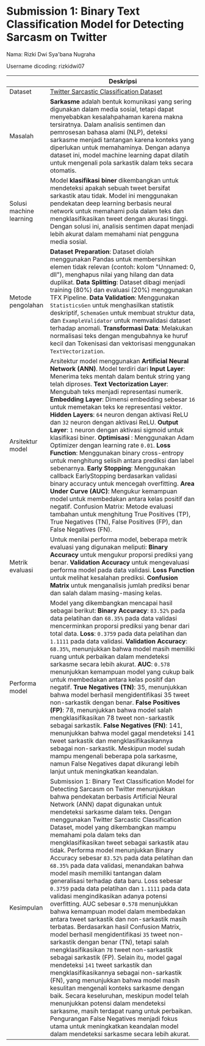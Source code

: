 # Submission 1: Binary Text Classification Model for Detecting Sarcasm on Twitter
Nama: Rizki Dwi Sya'bana Nugraha

Username dicoding: rizkidwi07

| | Deskripsi |
| ----------- | ----------- |
| Dataset | [Twitter Sarcastic Classification Dataset](https://www.kaggle.com/datasets/farhanch67/twitter-sracastic-classification-dataset/data) |
| Masalah | **Sarkasme** adalah bentuk komunikasi yang sering digunakan dalam media sosial, tetapi dapat menyebabkan kesalahpahaman karena makna tersiratnya. Dalam analisis sentimen dan pemrosesan bahasa alami (NLP), deteksi sarkasme menjadi tantangan karena konteks yang diperlukan untuk memahaminya. Dengan adanya dataset ini, model machine learning dapat dilatih untuk mengenali pola sarkastik dalam teks secara otomatis.
| Solusi machine learning | Model **klasifikasi biner** dikembangkan untuk mendeteksi apakah sebuah tweet bersifat sarkastik atau tidak. Model ini menggunakan pendekatan deep learning berbasis neural network untuk memahami pola dalam teks dan mengklasifikasikan tweet dengan akurasi tinggi. Dengan solusi ini, analisis sentimen dapat menjadi lebih akurat dalam memahami niat pengguna media sosial. |
| Metode pengolahan | **Dataset Preparation**: Dataset diolah menggunakan Pandas untuk membersihkan elemen tidak relevan (contoh: kolom "Unnamed: 0, dll"), menghapus nilai yang hilang dan data duplikat. **Data Splitting**: Dataset dibagi menjadi training (80%) dan evaluasi (20%) menggunakan TFX Pipeline. **Data Validation**: Menggunakan `StatisticsGen`  untuk menghasilkan statistik deskriptif, `SchemaGen` untuk membuat struktur data, dan `ExampleValidator` untuk memvalidasi dataset terhadap anomali. **Transformasi Data**: Melakukan normalisasi teks dengan mengubahnya ke huruf kecil dan Tokenisasi dan vektorisasi menggunakan `TextVectorization`.
| Arsitektur model | Arsitektur model menggunakan **Artificial Neural Network (ANN)**. Model terdiri dari **Input Layer**: Menerima teks mentah dalam bentuk string yang telah diproses. **Text Vectorization Layer**: Mengubah teks menjadi representasi numerik. **Embedding Layer**: Dimensi embedding sebesar `16` untuk memetakan teks ke representasi vektor. **Hidden Layers**: `64` neuron dengan aktivasi ReLU dan `32` neuron dengan aktivasi ReLU. **Output Layer**: `1` neuron dengan aktivasi sigmoid untuk klasifikasi biner. **Optimisasi** : Menggunakan Adam Optimizer dengan learning rate `0.01`. **Loss Function**: Menggunakan binary cross-entropy untuk menghitung selisih antara prediksi dan label sebenarnya. **Early Stopping**: Menggunakan callback EarlyStopping berdasarkan validasi binary accuracy untuk mencegah overfitting. **Area Under Curve (AUC)**: Mengukur kemampuan model untuk membedakan antara kelas positif dan negatif. Confusion Matrix: Metode evaluasi tambahan untuk menghitung True Positives (TP), True Negatives (TN), False Positives (FP), dan False Negatives (FN).  |
| Metrik evaluasi | Untuk menilai performa model, beberapa metrik evaluasi yang digunakan meliputi: **Binary Accuracy** untuk mengukur proporsi prediksi yang benar. **Validation Accuracy** untuk mengevaluasi performa model pada data validasi. **Loss Function** untuk melihat kesalahan prediksi. **Confusion Matrix** untuk menganalisis jumlah prediksi benar dan salah dalam masing-masing kelas. |
| Performa model | Model yang dikembangkan mencapai hasil sebagai berikut: **Binary Accuracy**: `83.52%` pada data pelatihan dan `68.35%` pada data validasi mencerminkan proporsi prediksi yang benar dari total data. **Loss**: `0.3759` pada data pelatihan dan `1.1111` pada data validasi. **Validation Accuracy**: `68.35%`, menunjukkan bahwa model masih memiliki ruang untuk perbaikan dalam mendeteksi sarkasme secara lebih akurat. **AUC**: `0.578` menunjukkan kemampuan model yang cukup baik untuk membedakan antara kelas positif dan negatif. **True Negatives (TN)**: 35, menunjukkan bahwa model berhasil mengidentifikasi 35 tweet non-sarkastik dengan benar. **False Positives (FP)**: 78, menunjukkan bahwa model salah mengklasifikasikan 78 tweet non-sarkastik sebagai sarkastik. **False Negatives (FN)**: 141, menunjukkan bahwa model gagal mendeteksi 141 tweet sarkastik dan mengklasifikasikannya sebagai non-sarkastik. Meskipun model sudah mampu mengenali beberapa pola sarkasme, namun False Negatives dapat dikurangi lebih lanjut untuk meningkatkan keandalan. |
| Kesimpulan | Submission 1: Binary Text Classification Model for Detecting Sarcasm on Twitter menunjukkan bahwa pendekatan berbasis Artificial Neural Network (ANN) dapat digunakan untuk mendeteksi sarkasme dalam teks. Dengan menggunakan Twitter Sarcastic Classification Dataset, model yang dikembangkan mampu memahami pola dalam teks dan mengklasifikasikan tweet sebagai sarkastik atau tidak. Performa model menunjukkan Binary Accuracy sebesar `83.52%` pada data pelatihan dan `68.35%` pada data validasi, menandakan bahwa model masih memiliki tantangan dalam generalisasi terhadap data baru. Loss sebesar `0.3759` pada data pelatihan dan `1.1111` pada data validasi mengindikasikan adanya potensi overfitting. AUC sebesar `0.578` menunjukkan bahwa kemampuan model dalam membedakan antara tweet sarkastik dan non-sarkastik masih terbatas. Berdasarkan hasil Confusion Matrix, model berhasil mengidentifikasi `35` tweet non-sarkastik dengan benar (TN), tetapi salah mengklasifikasikan `78` tweet non-sarkastik sebagai sarkastik (FP). Selain itu, model gagal mendeteksi `141` tweet sarkastik dan mengklasifikasikannya sebagai non-sarkastik (FN), yang menunjukkan bahwa model masih kesulitan mengenali konteks sarkasme dengan baik. Secara keseluruhan, meskipun model telah menunjukkan potensi dalam mendeteksi sarkasme, masih terdapat ruang untuk perbaikan. Pengurangan False Negatives menjadi fokus utama untuk meningkatkan keandalan model dalam mendeteksi sarkasme secara lebih akurat. |
